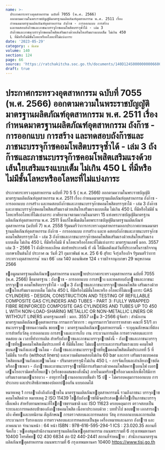 ```yaml
---
name: >-
  ประกาศกระทรวงอุตสาหกรรม ฉบับที่ 7055 (พ.ศ. 2566)
  ออกตามความในพระราชบัญญัติมาตรฐานผลิตภัณฑ์อุตสาหกรรม พ.ศ. 2511 เรื่อง
  กำหนดมาตรฐานผลิตภัณฑ์อุตสาหกรรม ถังก๊าซ - การออกแบบ การสร้าง
  และทดสอบถังก๊าซและภาชนะบรรจุก๊าซคอมโพสิตบรรจุซ้ำได้ - เล่ม 3
  ถังก๊าซและภาชนะบรรจุก๊าซคอมโพสิตเสริมแรงด้วยเส้นใยเสริมแรงแบบเต็ม ไม่เกิน 450
  L ที่มีหรือไม่มีชั้นโลหะหรืออโลหะที่ไม่แบ่งภาระ
date: '2023-05-29'
category: ง พิเศษ
volume: 140
section: 124
page: 66
source: 'https://ratchakitcha.soc.go.th/documents/140D124S0000000006600.pdf'
draft: true
---
```


# ประกาศกระทรวงอุตสาหกรรม ฉบับที่ 7055 (พ.ศ. 2566) ออกตามความในพระราชบัญญัติมาตรฐานผลิตภัณฑ์อุตสาหกรรม พ.ศ. 2511 เรื่อง กำหนดมาตรฐานผลิตภัณฑ์อุตสาหกรรม ถังก๊าซ - การออกแบบ การสร้าง และทดสอบถังก๊าซและภาชนะบรรจุก๊าซคอมโพสิตบรรจุซ้ำได้ - เล่ม 3 ถังก๊าซและภาชนะบรรจุก๊าซคอมโพสิตเสริมแรงด้วยเส้นใยเสริมแรงแบบเต็ม ไม่เกิน 450 L ที่มีหรือไม่มีชั้นโลหะหรืออโลหะที่ไม่แบ่งภาระ

ประกาศกระทรวงอุตสาหกรรม ฉบับที่ 70 5 5 ( พ.ศ. 2566) ออกตามความในพระราชบัญญัติมาตรฐานผลิตภัณฑ์อุตสาหกรรม พ.ศ. 2511 เรื่อง กำหนดมาตรฐานผลิตภัณฑ์อุตสาหกรรม ถังก๊าซ - การออกแบบ การสร้าง และทดสอบถังก๊าซและภาชนะบรรจุก๊าซคอมโพสิตบรรจุซาได้ - เล่ม 3 ถังก๊าซและภาชนะบรรจุก๊าซคอมโพสิตเสริมแรงด้วยเส้นใยเสริมแรงแบบเต็ม ไม่เกิน 450 L ที่มีหรือไม่มีชั นโลหะหรืออโลหะที่ไม่แบ่งภาระ อาศัยอานาจตามความในมาตรา 15 แห่งพระราชบัญญัติมาตรฐานผลิตภัณฑ์อุตสาหกรรม พ.ศ. 2511 ซึ่งแก้ไขเพิ่มเติมโดยพระราชบัญญัติมาตรฐานผลิตภัณฑ์อุตสาหกรรม (ฉบับที่ 7) พ.ศ. 2558 รัฐมนตรีว่าการกระทรวงอุตสาหกรรมออกประกาศกาหนดมาตรฐานผลิตภัณฑ์อุตสาหกรรม ถังก๊าซ - การออกแบบ การสร้าง และท ดสอบถังก๊าซและภาชนะบรรจุก๊าซคอมโพสิตบรรจุซาได้ - เล่ม 3 ถังก๊าซและภาชนะบรรจุก๊าซคอมโพสิตเสริมแรงด้วยเส้นใยเสริมแรงแบบเต็ม ไม่เกิน 450 L ที่มีหรือไม่มี ชั นโลหะหรืออโลหะที่ไม่แบ่งภาระ มาตรฐานเลขที่ มอก. 3557 เล่ม 3 - 2566 ไว้ ดังมีรายละเอียด ต่อท้ายประกาศนี ทั งนี ให้มีผลตังแต่วันที่ประกาศในราชกิจจานุเบกษาเป็นต้นไป ประกาศ ณ วันที่ 21 กุมภาพันธ์ พ.ศ. 25 6 6 สุริยะ จึงรุ่งเรืองกิจ รัฐมนตรีว่าการกระทรวงอุตสาหกรรม ้ หนา 66 ่ เลม 140 ตอนพิเศษ 124 ง ราชกิจจานุเบกษา 29 พฤษภาคม 2566

ขอมูลมาตรฐานผลิตภัณฑอุตสาหกรรม แนบทายประกาศกระทรวงอุตสาหกรรม ฉบับที่ 7055 (พ.ศ. 2566) ชื่อมาตรฐาน : ถังกาซ - การออกแบบ การสราง และทดสอบถังกาซและภาชนะบรรจุกาซ คอมโพสิตบรรจุซ้ําได้ - เลม 3 ถังกาซและภาชนะบรรจุกาซคอมโพสิต เสริมแรงด้วยเสนใยเสริมแรงแบบเต็ม ไม่เกิน 450 L ที่มีหรือไม่มีชั้นโลหะหรือ อโลหะที่ไม่แบงภาระ GAS CYLINDERS - DESIGN, CONSTRUCTION AND TESTING OF REFILLABLE COMPOSITE GAS CYLINDERS AND TUBES - PART 3: FULLY WRAPPED FIBRE REINFORCED COMPOSITE GAS CYLINDERS AND TUBES UP TO 450 L WITH NON-LOAD-SHARING METALLIC OR NON-METALLIC LINERS OR WITHOUT LINERS มาตรฐานเลขที่ : มอก. 3557 เลม 3−2566 ผู้จัดทํา : สํานักงานมาตรฐานผลิตภัณฑอุตสาหกรรม กรรมการวิชาการ : อนุกรรมการวิชาการรายสาขา คณะที่ 51/1 ภาชนะบรรจุกาซทนความดัน ขอบขาย : มาตรฐานผลิตภัณฑอุตสาหกรรมนี้ - ระบุคุณลักษณะที่ต้องการสําหรับวัสดุ การออกแบบ การสรางและการเก็บ งาน กระบวนการผลิต การตรวจสอบและการทดสอบ ณ เวลาที่ทําการผลิต สําหรับถังกาซและภาชนะบรรจุกาซดังนี้ - ถังกาซและภาชนะบรรจุกาซที่หุมคอมโพสิตเต็มประเภทที่ 4 ที่มีชั้นโลหะ ไม่แบงภาระและการเสริมแรงแบบ คอมโพสิตบนสวนถังและสวนโดม - ถังกาซและภาชนะบรรจุกาซที่หุมคอมโพสิตเต็มประเภทที่ 5 ที่ไม่มีชั้น รองรับ (without liners) และความดันทดสอบไม่เกิน 60 bar และการ เสริมแรงแบบคอมโพสิตบนสวนถังและสวนโดม - ปริมาตรบรรจุน้ําไม่เกิน 450 L - การจัดเก็บและลําเลียงกาซอัดหรือกาซเหลว - ถังกาซและภาชนะบรรจุกาซที่มีการเสริมแรงด้วยคอมโพสิตคารบอนไฟ เบอร เสนใยอะรามิดหรือใยแกว (หรือของผสมของสิ่งนั้น) ภายในเมทริกซหรือลวดเหล็กเพื่อให้มีการ เสริมแรงตามเสนรอบวง - อายุการใชงานออกแบบขั้นต่ํา 15 ป - ไม่ครอบคลุมการออกแบบ การประกอบ และประสิทธิภาพของปลอกปองกัน แบบถอดได้

หมายเหตุ 1 การอางอิงถึงถังกาซใน มาตรฐานผลิตภัณฑอุตสาหกรรมนี้ รวมถึงภาชนะ บรรจุกาซคอมโพสิตด้วย หมายเหตุ 2 ISO 11439 ใชกับถังกาซที่มีจุดประสงคเพื่อใชเป็นภาชนะบรรจุเชื้อเพลิง สําหรับยานพาหนะที่ใชกาซธรรมชาติ และ ISO 11623 ครอบคลุมการ ตรวจสอบเป็นระยะและการทดสอบซ้ําของถังกาซคอมโพสิต เนื้อหาประกอบด้วย : บททั่วไป ขอบขาย เอกสารอางอิง ศัพทและบทนิยาม สัญลักษณ การตรวจสอบและการทดสอบ วัสดุ การออกแบบและการผลิต กระบวนการ รับรองแบบ การตรวจสอบและการทดสอบเป็นชุด เครื่องหมายและฉลาก ถังกาซ และภาคผนวก จํานวนหน้า : 64 หน้า ISBN : 978-616-595-294-1 ICS : 23.020.35 สถานที่ จัดเก็บ : หองสมุดสํานักงานมาตรฐานผลิตภัณฑอุตสาหกรรม ถนนพระรามที่ 6 กรุงเทพมหานคร 10400 โทรศัพท 02 430 6834 ต่อ 02 440-2441 สถานที่จําหนาย : สํานักงานมาตรฐานผลิตภัณฑอุตสาหกรรม ถนนพระรามที่ 6 กรุงเทพมหานคร 10400 https://www.tisi.go.th

